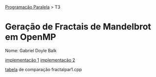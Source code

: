 [Programação Paralela](https://github.com/AndreaInfUFSM/elc139-2019a) > T3

# Geração de Fractais de Mandelbrot em OpenMP

Nome: Gabriel Doyle Balk

[implementação 1](/fractal/fractalpar1.cpp)
[implementação 2](/fractal/fractalpar2.cpp)

[tabela](TabelaPar1.md) de comparação fractalpar1.cpp
